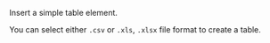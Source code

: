 Insert a simple table element.

You can select either `.csv` or `.xls`, `.xlsx` file format to create a table.
